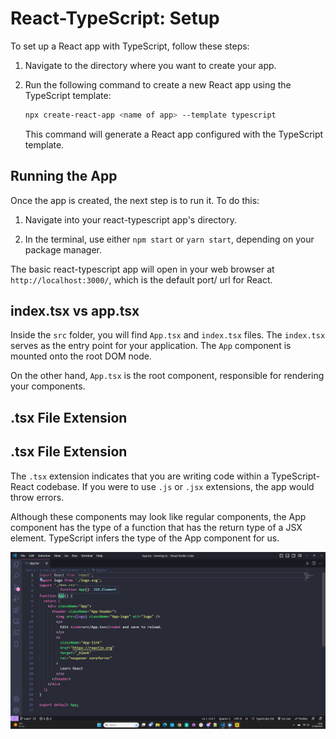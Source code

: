 # React-TypeScript: Setup

To set up a React app with TypeScript, follow these steps:

1. Navigate to the directory where you want to create your app.

2. Run the following command to create a new React app using the TypeScript template:

   ```sh
   npx create-react-app <name of app> --template typescript
   ```

   This command will generate a React app configured with the TypeScript template.

## Running the App

Once the app is created, the next step is to run it. To do this:

1. Navigate into your react-typescript app's directory.

2. In the terminal, use either `npm start` or `yarn start`, depending on your package manager.

The basic react-typescript app will open in your web browser at `http://localhost:3000/`, which is the default port/ url for React.

## index.tsx vs app.tsx

Inside the `src` folder, you will find `App.tsx` and `index.tsx` files. The `index.tsx` serves as the entry point for your application. The `App` component is mounted onto the root DOM node.

On the other hand, `App.tsx` is the root component, responsible for rendering your components.

## .tsx File Extension

## .tsx File Extension

The `.tsx` extension indicates that you are writing code within a TypeScript-React codebase. If you were to use `.js` or `.jsx` extensions, the app would throw errors.

 Although these components may look like regular components, the App component has the type of a function that has the return type of a JSX element. TypeScript infers the type of the App component for us.

![An image showing a React-TypeScript App component's return type ](./images//react-ts-app.png)
